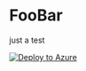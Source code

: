 # FooBar
just a test


[![Deploy to Azure](https://aka.ms/deploytoazurebutton)](
  https://portal.azure.com/#create/Microsoft.Template/uri/https%3A%2F%2Fraw.githubusercontent.com%2FJeroen-Sturm%2FFooBar%2Frefs%2Fheads%2Fmain%2Fgrant-access-to-partner.bicep
)

